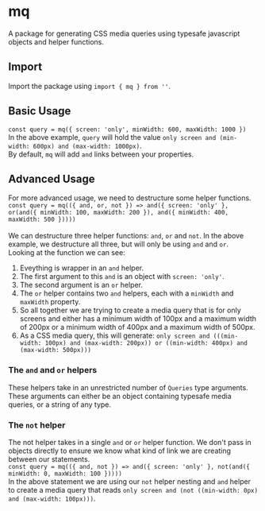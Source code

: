 # mq

A package for generating CSS media queries using typesafe javascript objects and helper functions.

## Import

Import the package using `import { mq } from ''`.

## Basic Usage

`const query = mq({ screen: 'only', minWidth: 600, maxWidth: 1000 })`\
In the above example, `query` will hold the value `only screen and (min-width: 600px) and (max-width: 1000px)`.\
By default, `mq` will add `and` links between your properties.

## Advanced Usage

For more advanced usage, we need to destructure some helper functions.\
`const query = mq(({ and, or, not }) => and({ screen: 'only' }, or(and({ minWidth: 100, maxWidth: 200 }), and({ minWidth: 400, maxWidth: 500 }))))`\
\
We can destructure three helper functions: `and`, `or` and `not`. In the above example, we destructure all three, but will only be using `and` and `or`.\
Looking at the function we can see:

1. Eveything is wrapper in an `and` helper.
2. The first argument to this `and` is an object with `screen: 'only'`.
3. The second argument is an `or` helper.
4. The `or` helper contains two `and` helpers, each with a `minWidth` and `maxWidth` property.
5. So all together we are trying to create a media query that is for only screens and either has a minimum width of 100px and a maximum width of 200px or a minimum width of 400px and a maximum width of 500px.
6. As a CSS media query, this will generate: `only screen and (((min-width: 100px) and (max-width: 200px)) or ((min-width: 400px) and (max-width: 500px)))`

### The `and` and `or` helpers

These helpers take in an unrestricted number of `Queries` type arguments. These arguments can either be an object containing typesafe media queries, or a string of any type.

### The `not` helper

The not helper takes in a single `and` or `or` helper function. We don't pass in objects directly to ensure we know what kind of link we are creating between our statements.\
`const query = mq(({ and, not }) => and({ screen: 'only' }, not(and({ minWidth: 0, maxWidth: 100 }))))`\
In the above statement we are using our `not` helper nesting and `and` helper to create a media query that reads `only screen and (not ((min-width: 0px) and (max-width: 100px)))`.
